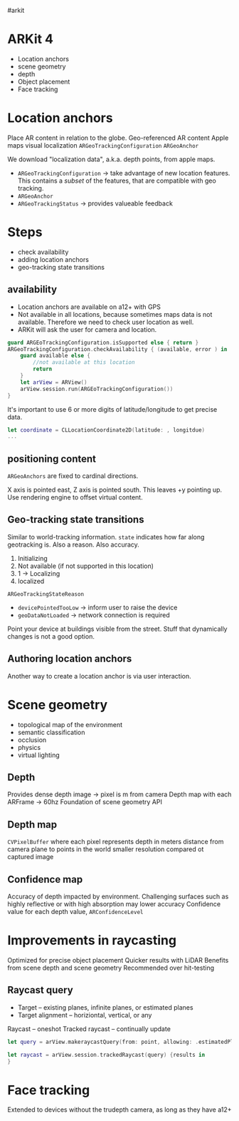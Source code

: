 #arkit 

# ARKit 4
* Location anchors
* scene geometry
* depth
* Object placement
* Face tracking

# Location anchors
Place AR content in relation to the globe.
Geo-referenced AR content
Apple maps visual localization
`ARGeoTrackingConfiguration`
`ARGeoAnchor`

We download "localization data", a.k.a. depth points, from apple maps.

* `ARGeoTrackingConfiguration` -> take advantage of new location features.  This contains a *subset* of the features, that are compatible with geo tracking.
* `ARGeoAnchor`
* `ARGeoTrackingStatus` -> provides valueable feedback

# Steps
* check availability
* adding location anchors
* geo-tracking state transitions

## availability
* Location anchors are available on a12+ with GPS
* Not available in all locations, because sometimes maps data is not available.  Therefore we need to check user location as well.
* ARKit will ask the user for camera and location.  

```swift
guard ARGEoTrackingConfiguration.isSupported else { return }
ARGeoTrackingConfiguration.checkAvailability { (available, error ) in 
	guard available else {
		//not available at this location
		return
	}
	let arView = ARView()
	arView.session.run(ARGEoTrackingConfiguration())
}
```

It's important to use 6 or more digits of latitude/longitude to get precise data.

```swift
let coordinate = CLLocationCoordinate2D(latitude: , longitdue)
...
```

## positioning content
`ARGeoAnchors` are fixed to cardinal directions.

X axis is pointed east, Z axis is pointed south.  This leaves +y pointing up.
Use rendering engine to offset virtual content.

## Geo-tracking state transitions

Similar to world-tracking information.  `state` indicates how far along geotracking is.  Also a reason.  Also accuracy.

1.  Initializing
2.  Not available (if not supported in this location)
3.  1 -> Localizing
4.  localized

`ARGeoTrackingStateReason`
* `devicePointedTooLow` -> inform user to raise the device
* `geoDataNotLoaded` -> network connection is required

Point your device at buildings visible from the street.  Stuff that dynamically changes is not a good option.

## Authoring location anchors
Another way to create a location anchor is via user interaction.  

# Scene geometry
* topological map of the environment
* semantic classification
* occlusion
* physics
* virtual lighting

## Depth
Provides dense depth image -> pixel is m from camera
Depth map with each ARFrame -> 60hz
Foundation of scene geometry API

## Depth map
`CVPixelBuffer` where each pixel represents depth in meters
distance from camera plane to points in the world
smaller resolution compared ot captured image

## Confidence map
Accuracy of depth impacted by environment.
Challenging surfaces such as highly reflective or with high absorption may lower accuracy
Confidence value for each depth value, `ARConfidenceLevel`

# Improvements in raycasting
Optimized for precise object placement
Quicker results with LiDAR
Benefits from scene depth and scene geometry
Recommended over hit-testing

## Raycast query
* Target – existing planes, infinite planes, or estimated planes
* Target alignment – horiziontal, vertical, or any

Raycast – oneshot
Tracked raycast – continually update

```swift
let query = arView.makeraycastQuery(from: point, allowing: .estimatedPlane, alignment: .any)!

let raycast = arView.session.trackedRaycast(query) {results in
}
```

# Face tracking
Extended to devices without the trudepth camera, as long as they have a12+